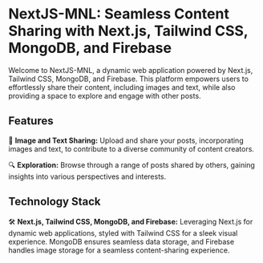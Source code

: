# NextJS-MNL: Seamless Content Sharing with Next.js, Tailwind CSS, MongoDB, and Firebase

Welcome to NextJS-MNL, a dynamic web application powered by Next.js, Tailwind CSS, MongoDB, and Firebase. This platform empowers users to effortlessly share their content, including images and text, while also providing a space to explore and engage with other posts.

## Features

📸 **Image and Text Sharing:**
Upload and share your posts, incorporating images and text, to contribute to a diverse community of content creators.

🔍 **Exploration:**
Browse through a range of posts shared by others, gaining insights into various perspectives and interests.

## Technology Stack

🛠️ **Next.js, Tailwind CSS, MongoDB, and Firebase:**
Leveraging Next.js for dynamic web applications, styled with Tailwind CSS for a sleek visual experience. MongoDB ensures seamless data storage, and Firebase handles image storage for a seamless content-sharing experience.

